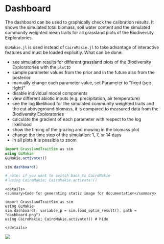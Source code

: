 # Dashboard

The dashboard can be used to graphically check the calibration results. It shows the simulated total biomass, soil water content and the simulated community weighted mean traits for all grassland plots of the Biodiversity Exploratories.

`GLMakie.jl` is used instead of `CairoMakie.jl` to take advantage of interactive features and must be loaded explicitly. What can be done:

- see simulation results for different grassland plots of the Biodiversity Exploratories with the `plotID`
- sample parameter values from the prior and in the future also from the posterior
- manually change each parameter value, set Parameter to "fixed (see right)"
- disable individual model components
- view different abiotic inputs (e.g. precipitation, air temperature)
- see the log likelihood for the simulated community weighted traits and the cut aboveground biomass, it is compared to measured data from the Biodiversity Exploratories
- calculate the gradient of each parameter with respect to the log likelihood 
- show the timing of the grazing and mowing in the biomass plot
- change the time step of the simulation: 1, 7, or 14 days
- in all plots it is possible to zoom


```julia
import GrasslandTraitSim as sim
using GLMakie
GLMakie.activate!()

sim.dashboard()

# note: if you want to switch back to CairoMakie
# using CairoMakie; CairoMakie.activate!()
```

```@raw html
<details>
<summary>Code for generating static image for documentation</summary>
```

```@example
import GrasslandTraitSim as sim
using GLMakie
sim.dashboard(; variable_p = sim.load_optim_result(), path = "dashboard.png")
using CairoMakie; CairoMakie.activate!() # hide
```

```@raw html
</details>
```

![](dashboard.png)
